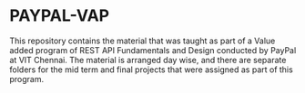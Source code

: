 # PAYPAL-VAP
This repository contains the material that was taught as part of a Value added program of REST API Fundamentals and Design conducted by PayPal at VIT Chennai.
The material is arranged day wise, and there are separate folders for the mid term and final projects that were assigned as part of this program.

